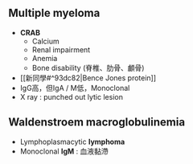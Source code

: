 ## Multiple myeloma
- **CRAB**
	- Calcium
	- Renal impairment
	- Anemia
	- Bone disability (脊椎、肋骨、顱骨)
- [[新同學#^93dc82|Bence Jones protein]]
- IgG高，但IgA / M低，Monoclonal
- X ray : punched out lytic lesion
## Waldenstroem macroglobulinemia
- Lymphoplasmacytic **lymphoma**
- Monoclonal **IgM** : 血液黏滯